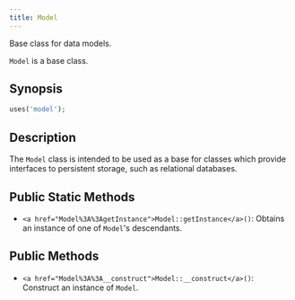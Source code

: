```yaml
---
title: Model
---
```


Base class for data models.

`Model` is a base class.

## Synopsis

```php
uses('model');
```

## Description

The `Model` class is intended to be used as a base for classes which
provide interfaces to persistent storage, such as relational databases.

## Public Static Methods

* `<a href="Model%3A%3AgetInstance">Model::getInstance</a>()`: Obtains an instance of one of `Model`'s descendants.

## Public Methods

* `<a href="Model%3A%3A__construct">Model::__construct</a>()`: Construct an instance of `Model`.


